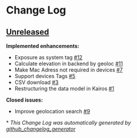 # Change Log

## [Unreleased](https://github.com/fablabbcn/smartcitizen/tree/HEAD)

**Implemented enhancements:**

- Exposure as system tag [\#12](https://github.com/fablabbcn/smartcitizen/issues/12)
- Calculate elevation in backend by geoloc [\#11](https://github.com/fablabbcn/smartcitizen/issues/11)
- Make Mac Adress not required in devices [\#7](https://github.com/fablabbcn/smartcitizen/issues/7)
- Support devices Tags [\#5](https://github.com/fablabbcn/smartcitizen/issues/5)
- CSV download [\#3](https://github.com/fablabbcn/smartcitizen/issues/3)
- Restructuring the data model in Kairos  [\#1](https://github.com/fablabbcn/smartcitizen/issues/1)

**Closed issues:**

- Improve geolocation search [\#9](https://github.com/fablabbcn/smartcitizen/issues/9)



\* *This Change Log was automatically generated by [github_changelog_generator](https://github.com/skywinder/Github-Changelog-Generator)*